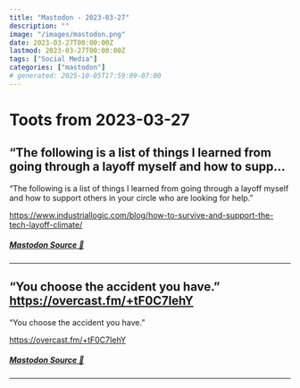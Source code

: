```yaml
---
title: "Mastodon - 2023-03-27"
description: ""
image: "/images/mastodon.png"
date: 2023-03-27T00:00:00Z
lastmod: 2023-03-27T00:00:00Z
tags: ["Social Media"]
categories: ["mastodon"]
# generated: 2025-10-05T17:59:09-07:00
---
```


# Toots from 2023-03-27

## “The following is a list of things I learned from going through a layoff myself and how to supp...

“The following is a list of things I learned from going through a layoff myself and how to support others in your circle who are looking for help.”

<https://www.industriallogic.com/blog/how-to-survive-and-support-the-tech-layoff-climate/>

##### [Mastodon Source 🐘](https://hachyderm.io/@mweagle/110097773815927822)

---

## “You choose the accident you have.”  <https://overcast.fm/+tF0C7IehY>

“You choose the accident you have.”

<https://overcast.fm/+tF0C7IehY>

##### [Mastodon Source 🐘](https://hachyderm.io/@mweagle/110093170808783703)

---

